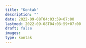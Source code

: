 ```yaml
---
title: "Kontak"
description: ""
date: 2022-09-08T04:03:59+07:00
lastmod: 2022-09-08T04:03:59+07:00
draft: false
images: 
type: kontak
---
```

